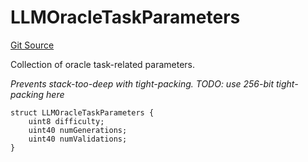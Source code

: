 # LLMOracleTaskParameters
[Git Source](https://github.com/firstbatchxyz/dria-oracle-contracts/blob/cdb7cd04715c2a34800fff701d86f15ce85acfe1/src/LLMOracleTask.sol)

Collection of oracle task-related parameters.

*Prevents stack-too-deep with tight-packing.
TODO: use 256-bit tight-packing here*


```solidity
struct LLMOracleTaskParameters {
    uint8 difficulty;
    uint40 numGenerations;
    uint40 numValidations;
}
```

